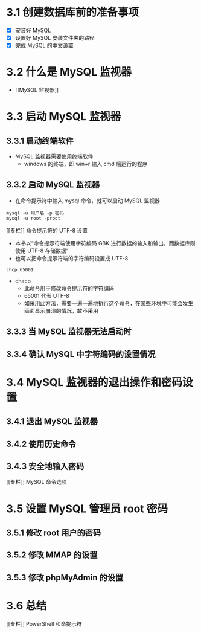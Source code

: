 
# 3.1 创建数据库前的准备事项

- [x] 安装好 MySQL
- [x] 设置好 MySQL 安装文件夹的路径
- [x] 完成 MySQL 的中文设置

# 3.2 什么是 MySQL 监视器

- [[MySQL 监视器]]

# 3.3 启动 MySQL 监视器

## 3.3.1 启动终端软件

- MySQL 监视器需要使用终端软件
	- windows 的终端，即 win+r 输入 cmd 后运行的程序

## 3.3.2 启动 MySQL 监视器

- 在命令提示符中输入 mysql 命令，就可以启动 MySQL 监视器

```base
mysql -u 用户名 -p 密码
mysql -u root -proot
```

[[专栏]] 命令提示符的 UTF-8 设置

- 本书以“命令提示符端使用字符编码 GBK 进行数据的输入和输出，而数据库则使用 UTF-8 存储数据“
- 也可以把命令提示符端的字符编码设置成 UTF-8

```base
chcp 65001
```

- chacp
	- 此命令用于修改命令提示符的字符编码
	- 65001 代表 UTF-8
	- 如采用此方法，需要一遍一遍地执行这个命令，在某些环境中可能会发生画面显示崩溃的情况，故不采用

## 3.3.3 当 MySQL 监视器无法启动时

## 3.3.4 确认 MySQL 中字符编码的设置情况

# 3.4 MySQL 监视器的退出操作和密码设置

## 3.4.1 退出 MySQL 监视器

## 3.4.2 使用历史命令

## 3.4.3 安全地输入密码

[[专栏]] MySQL 命令选项

# 3.5 设置 MySQL 管理员 root 密码

## 3.5.1 修改 root 用户的密码

## 3.5.2 修改 MMAP 的设置

## 3.5.3 修改 phpMyAdmin 的设置

# 3.6 总结

[[专栏]] PowerShell 和命提示符
